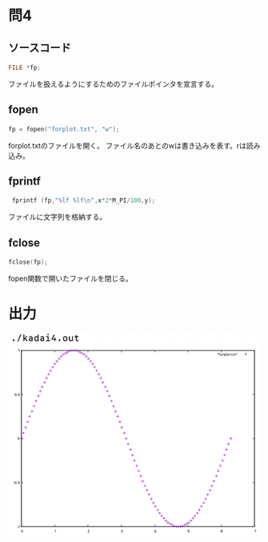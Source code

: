 # 問4

## ソースコード
```C
FILE *fp;
```
ファイルを扱えるようにするためのファイルポインタを宣言する。
## fopen
```C
fp = fopen("forplot.txt", "w");
```
forplot.txtのファイルを開く。
ファイル名のあとのwは書き込みを表す。rは読み込み。
## fprintf
```C
 fprintf (fp,"%lf %lf\n",x*2*M_PI/100,y);
```
ファイルに文字列を格納する。
## fclose
```C
fclose(fp);
```
fopen関数で開いたファイルを閉じる。
# 出力
![](/images/4.png)
![](/images/plot.png)

